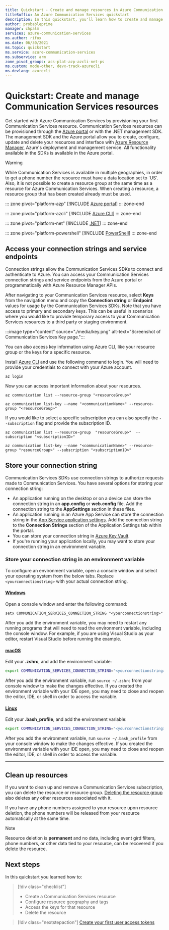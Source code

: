 ```yaml
---
title: Quickstart - Create and manage resources in Azure Communication Services
titleSuffix: An Azure Communication Services quickstart
description: In this quickstart, you'll learn how to create and manage your first Azure Communication Services resource.
author: probableprime
manager: chpalm
services: azure-communication-services
ms.author: rifox
ms.date: 06/30/2021
ms.topic: quickstart
ms.service: azure-communication-services
ms.subservice: arm
zone_pivot_groups: acs-plat-azp-azcli-net-ps
ms.custom: mode-other, devx-track-azurecli 
ms.devlang: azurecli
---
```

# Quickstart: Create and manage Communication Services resources

Get started with Azure Communication Services by provisioning your first Communication Services resource. Communication Services resources can be provisioned through the [Azure portal](https://portal.azure.com) or with the .NET management SDK. The management SDK and the Azure portal allow you to create, configure, update and delete your resources and interface with [Azure Resource Manager](../../azure-resource-manager/management/overview.md), Azure's deployment and management service. All functionality available in the SDKs is available in the Azure portal. 


> [!WARNING]
> While Communication Services is available in multiple geographies, in order to get a phone number the resource must have a data location set to 'US'. 
> Also, it is not possible to create a resource group at the same time as a resource for Azure Communication Services. When creating a resource, a resource group that has been created already must be used.

::: zone pivot="platform-azp"
[!INCLUDE [Azure portal](./includes/create-resource-azp.md)]
::: zone-end

::: zone pivot="platform-azcli"
[!INCLUDE [Azure CLI](./includes/create-resource-azcli.md)]
::: zone-end

::: zone pivot="platform-net"
[!INCLUDE [.NET](./includes/create-resource-net.md)]
::: zone-end

::: zone pivot="platform-powershell"
[!INCLUDE [PowerShell](./includes/create-resource-powershell.md)]
::: zone-end


## Access your connection strings and service endpoints

Connection strings allow the Communication Services SDKs to connect and authenticate to Azure. You can access your Communication Services connection strings and service endpoints from the Azure portal or programmatically with Azure Resource Manager APIs.

After navigating to your Communication Services resource, select **Keys** from the navigation menu and copy the **Connection string** or **Endpoint** values for usage by the Communication Services SDKs. Note that you have access to primary and secondary keys. This can be useful in scenarios where you would like to provide temporary access to your Communication Services resources to a third party or staging environment.

:::image type="content" source="./media/key.png" alt-text="Screenshot of Communication Services Key page.":::

You can also access key information using Azure CLI, like your resource group or the keys for a specific resource. 

Install [Azure CLI](/cli/azure/install-azure-cli-windows?tabs=azure-cli) and use the following command to login. You will need to provide your credentials to connect with your Azure account.
```azurecli
az login
```

Now you can access important information about your resources.
```azurecli
az communication list --resource-group "<resourceGroup>"

az communication list-key --name "<communicationName>" --resource-group "<resourceGroup>"
```

If you would like to select a specific subscription you can also specify the ```--subscription``` flag and provide the subscription ID.
```
az communication list --resource-group  "resourceGroup>"  --subscription "<subscriptionID>"

az communication list-key --name "<communicationName>" --resource-group "resourceGroup>" --subscription "<subscriptionID>"
```

## Store your connection string

Communication Services SDKs use connection strings to authorize requests made to Communication Services. You have several options for storing your connection string:

* An application running on the desktop or on a device can store the connection string in an **app.config** or **web.config** file. Add the connection string to the **AppSettings** section in these files.
* An application running in an Azure App Service can store the connection string in the [App Service application settings](../../app-service/configure-common.md). Add the connection string to the **Connection Strings** section of the Application Settings tab within the portal.
* You can store your connection string in [Azure Key Vault](../../data-factory/store-credentials-in-key-vault.md).
* If you're running your application locally, you may want to store your connection string in an environment variable.

### Store your connection string in an environment variable

To configure an environment variable, open a console window and select your operating system from the below tabs. Replace `<yourconnectionstring>` with your actual connection string.

#### [Windows](#tab/windows)

Open a console window and enter the following command:

```console
setx COMMUNICATION_SERVICES_CONNECTION_STRING "<yourconnectionstring>"
```

After you add the environment variable, you may need to restart any running programs that will need to read the environment variable, including the console window. For example, if you are using Visual Studio as your editor, restart Visual Studio before running the example.

#### [macOS](#tab/unix)

Edit your **.zshrc**, and add the environment variable:

```bash
export COMMUNICATION_SERVICES_CONNECTION_STRING="<yourconnectionstring>"
```

After you add the environment variable, run `source ~/.zshrc` from your console window to make the changes effective. If you created the environment variable with your IDE open, you may need to close and reopen the editor, IDE, or shell in order to access the variable.

#### [Linux](#tab/linux)

Edit your **.bash_profile**, and add the environment variable:

```bash
export COMMUNICATION_SERVICES_CONNECTION_STRING="<yourconnectionstring>"
```

After you add the environment variable, run `source ~/.bash_profile` from your console window to make the changes effective. If you created the environment variable with your IDE open, you may need to close and reopen the editor, IDE, or shell in order to access the variable.

---

## Clean up resources

If you want to clean up and remove a Communication Services subscription, you can delete the resource or resource group. [Deleting the resource group](../../azure-resource-manager/management/manage-resource-groups-portal.md#delete-resource-groups) also deletes any other resources associated with it. 

If you have any phone numbers assigned to your resource upon resource deletion, the phone numbers will be released from your resource automatically at the same time. 

> [!Note]
> Resource deletion is **permanent** and no data, including event gird filters, phone numbers, or other data tied to your resource, can be recovered if you delete the resource.

## Next steps

In this quickstart you learned how to:

> [!div class="checklist"]
> * Create a Communication Services resource
> * Configure resource geography and tags
> * Access the keys for that resource
> * Delete the resource

> [!div class="nextstepaction"]
> [Create your first user access tokens](access-tokens.md)
